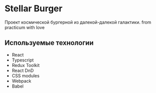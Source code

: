 # Stellar Burger

Проект космической бургерной из далекой-далекой галактики. from practicum with love

## Используемые технологии

- React
- Typescript
- Redux Toolkit
- React DnD
- CSS modules
- Webpack
- Babel

